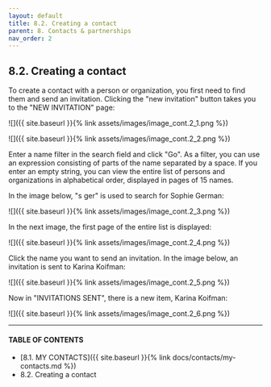 ```yaml
---
layout: default
title: 8.2. Creating a contact
parent: 8. Contacts & partnerships
nav_order: 2
---
```


## 8.2. Creating a contact

To create a contact with a person or organization, you first need to find them and send an invitation. Clicking the "<span class="text-cyan">new invitation</span>" button takes you to the "<span class="header-green">NEW INVITATION</span>" page:

![]({{ site.baseurl }}{% link assets/images/image_cont.2_1.png %})

![]({{ site.baseurl }}{% link assets/images/image_cont.2_2.png %})

Enter a name filter in the search field and click "Go". As a filter, you can use an expression consisting of parts of the name separated by a space. If you enter an empty string, you can view the entire list of persons and organizations in alphabetical order, displayed in pages of 15 names.  

In the image below, "s ger" is used to search for Sophie German:

![]({{ site.baseurl }}{% link assets/images/image_cont.2_3.png %})

In the next image, the first page of the entire list is displayed:

![]({{ site.baseurl }}{% link assets/images/image_cont.2_4.png %})

Click the name you want to send an invitation. In the image below, an invitation is sent to Karina Koifman:

![]({{ site.baseurl }}{% link assets/images/image_cont.2_5.png %})

Now in "<span class="header-green">INVITATIONS SENT</span>", there is a new item, Karina Koifman:

![]({{ site.baseurl }}{% link assets/images/image_cont.2_6.png %})


---
#### TABLE OF CONTENTS
* [8.1. MY CONTACTS]({{ site.baseurl }}{% link docs/contacts/my-contacts.md %})
* 8.2. Creating a contact
